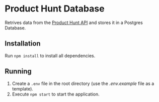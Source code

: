 # Product Hunt Database

Retrives data from the [Product Hunt API](https://api.producthunt.com/v2/docs) and stores it in a Postgres Database.

## Installation

Run `npm install` to install all dependencies.

## Running

1. Create a `.env` file in the root directory (use the _.env.example_ file as a template).
2. Execute `npm start` to start the application.
